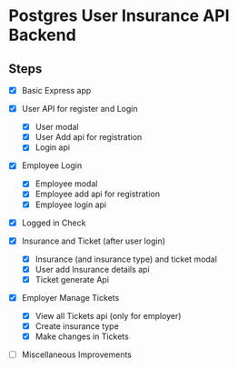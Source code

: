 # Postgres User Insurance API Backend

## Steps

- [x] Basic Express app
- [x] User API for register and Login

  - [x] User modal
  - [x] User Add api for registration
  - [x] Login api

- [x] Employee Login

  - [x] Employee modal
  - [x] Employee add api for registration
  - [x] Employee login api

- [x] Logged in Check

- [x] Insurance and Ticket (after user login)

  - [x] Insurance (and insurance type) and ticket modal
  - [x] User add Insurance details api
  - [x] Ticket generate Api

- [x] Employer Manage Tickets

  - [x] View all Tickets api (only for employer)
  - [x] Create insurance type
  - [x] Make changes in Tickets

- [ ] Miscellaneous Improvements
